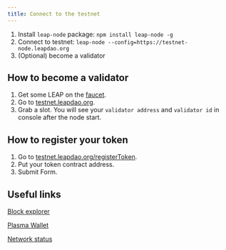 ```yaml
---
title: Connect to the testnet
---
```


1. Install `leap-node` package: `npm install leap-node -g`
2. Connect to testnet: `leap-node --config=https://testnet-node.leapdao.org`
3. (Optional) become a validator

## How to become a validator

1. Get some LEAP on the [faucet](https://testnet.leapdao.org/faucet).
2. Go to [testnet.leapdao.org](https://testnet.leapdao.org/stake).
3. Grab a slot. You will see your `validator address` and `validator id` in console after the node start.

## How to register your token

1. Go to [testnet.leapdao.org/registerToken](https://testnet.leapdao.org/registerToken).
2. Put your token contract address.
3. Submit Form.

## Useful links

[Block explorer](https://testnet.leapdao.org/explorer)

[Plasma Wallet](https://testnet.leapdao.org/wallet)

[Network status](https://testnet.leapdao.org/status)
